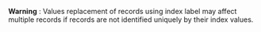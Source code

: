 __Warning__ : Values replacement of records using index label may affect multiple records if records are not identified uniquely by their index values.